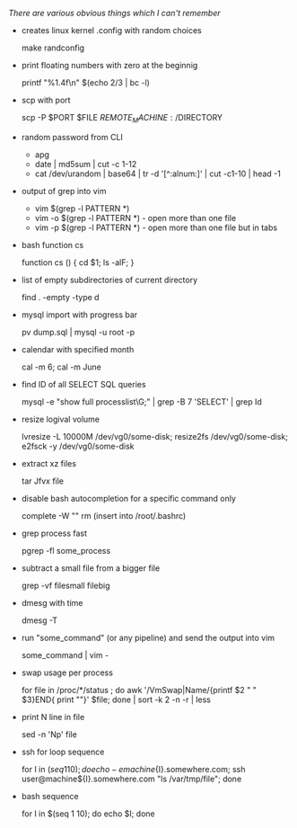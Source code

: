 *There are various obvious things which I can't remember*

* creates linux kernel .config with random choices
 
  make randconfig

* print floating numbers with zero at the beginnig
 
  printf "%1.4f\n" $(echo 2/3 | bc -l)

* scp with port
  
  scp -P $PORT $FILE $REMOTE_MACHINE:/$DIRECTORY

* random password from CLI

  * apg
  * date | md5sum | cut -c 1-12
  * cat /dev/urandom | base64 | tr -d '[^:alnum:]' | cut -c1-10 | head -1
  
* output of grep into vim

  * vim $(grep -l PATTERN *)
  * vim -o $(grep -l PATTERN *) - open more than one file
  * vim -p $(grep -l PATTERN *) - open more than one file but in tabs

* bash function cs

  function cs () { cd $1; ls -alF; }
  
* list of empty subdirectories of current directory

  find . -empty -type d

* mysql import with progress bar

  pv dump.sql | mysql -u root -p

* calendar with specified month

  cal -m 6; cal -m June

* find ID of all SELECT SQL queries

  mysql -e "show full processlist\G;" | grep -B 7 'SELECT' | grep Id

* resize logival volume

  lvresize -L 10000M /dev/vg0/some-disk; resize2fs /dev/vg0/some-disk; e2fsck -y /dev/vg0/some-disk

* extract xz files

  tar Jfvx file

* disable bash autocompletion for a specific command only

  complete -W "" rm (insert into /root/.bashrc)

* grep process fast

  pgrep -fl some_process

* subtract a small file from a bigger file
  
  grep -vf filesmall filebig

* dmesg with time

  dmesg -T

* run "some_command" (or any pipeline) and send the output into vim

  some_command | vim -

* swap usage per process

  for file in /proc/*/status ; do awk '/VmSwap|Name/{printf $2 " " $3}END{ print ""}' $file; done | sort -k 2 -n -r | less

* print N line in file

  sed -n 'Np' file

* ssh for loop sequence

  for I in $(seq 1 10); do echo -e machine${I}.somewhere.com; ssh user@machine${I}.somewhere.com "ls /var/tmp/file"; done

* bash sequence

  for I in $(seq 1 10); do echo $I; done
